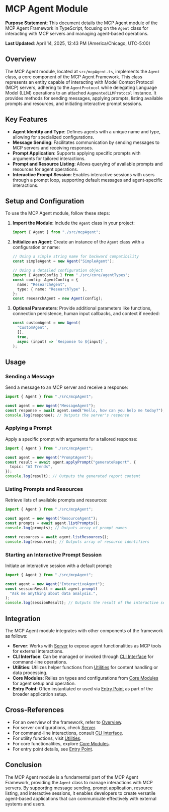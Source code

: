# MCP Agent Module

**Purpose Statement**: This document details the MCP Agent module of the MCP Agent Framework in TypeScript, focusing on the `Agent` class for interacting with MCP servers and managing agent-based operations.

**Last Updated**: April 14, 2025, 12:43 PM (America/Chicago, UTC-5:00)

## Overview

The MCP Agent module, located at `src/mcpAgent.ts`, implements the `Agent` class, a core component of the MCP Agent Framework. This class represents an entity capable of interacting with Model Context Protocol (MCP) servers, adhering to the `AgentProtocol` while delegating Language Model (LLM) operations to an attached `AugmentedLLMProtocol` instance. It provides methods for sending messages, applying prompts, listing available prompts and resources, and initiating interactive prompt sessions.

## Key Features

- **Agent Identity and Type**: Defines agents with a unique name and type, allowing for specialized configurations.
- **Message Sending**: Facilitates communication by sending messages to MCP servers and receiving responses.
- **Prompt Application**: Supports applying specific prompts with arguments for tailored interactions.
- **Prompt and Resource Listing**: Allows querying of available prompts and resources for agent operations.
- **Interactive Prompt Session**: Enables interactive sessions with users through a prompt loop, supporting default messages and agent-specific interactions.

## Setup and Configuration

To use the MCP Agent module, follow these steps:

1. **Import the Module**: Include the `Agent` class in your project:
   ```typescript
   import { Agent } from "./src/mcpAgent";
   ```
2. **Initialize an Agent**: Create an instance of the `Agent` class with a configuration or name:

   ```typescript
   // Using a simple string name for backward compatibility
   const simpleAgent = new Agent("SimpleAgent");

   // Using a detailed configuration object
   import { AgentConfig } from "./src/core/agentTypes";
   const config: AgentConfig = {
     name: "ResearchAgent",
     type: { name: "ResearchType" },
   };
   const researchAgent = new Agent(config);
   ```

3. **Optional Parameters**: Provide additional parameters like functions, connection persistence, human input callbacks, and context if needed:
   ```typescript
   const customAgent = new Agent(
     "CustomAgent",
     [],
     true,
     async (input) => `Response to ${input}`,
   );
   ```

## Usage

### Sending a Message

Send a message to an MCP server and receive a response:

```typescript
import { Agent } from "./src/mcpAgent";

const agent = new Agent("MessageAgent");
const response = await agent.send("Hello, how can you help me today?");
console.log(response); // Outputs the server's response
```

### Applying a Prompt

Apply a specific prompt with arguments for a tailored response:

```typescript
import { Agent } from "./src/mcpAgent";

const agent = new Agent("PromptAgent");
const result = await agent.applyPrompt("generateReport", {
  topic: "AI Trends",
});
console.log(result); // Outputs the generated report content
```

### Listing Prompts and Resources

Retrieve lists of available prompts and resources:

```typescript
import { Agent } from "./src/mcpAgent";

const agent = new Agent("ResourceAgent");
const prompts = await agent.listPrompts();
console.log(prompts); // Outputs array of prompt names

const resources = await agent.listResources();
console.log(resources); // Outputs array of resource identifiers
```

### Starting an Interactive Prompt Session

Initiate an interactive session with a default prompt:

```typescript
import { Agent } from "./src/mcpAgent";

const agent = new Agent("InteractiveAgent");
const sessionResult = await agent.prompt(
  "Ask me anything about data analysis.",
);
console.log(sessionResult); // Outputs the result of the interactive session
```

## Integration

The MCP Agent module integrates with other components of the framework as follows:

- **Server**: Works with [Server](./server.md) to expose agent functionalities as MCP tools for external interactions.
- **CLI Interface**: Can be managed or invoked through [CLI Interface](./cli.md) for command-line operations.
- **Utilities**: Utilizes helper functions from [Utilities](./utils.md) for content handling or data processing.
- **Core Modules**: Relies on types and configurations from [Core Modules](./core-modules.md) for agent setup and operation.
- **Entry Point**: Often instantiated or used via [Entry Point](./entry-point.md) as part of the broader application setup.

## Cross-References

- For an overview of the framework, refer to [Overview](./overview.md).
- For server configurations, check [Server](./server.md).
- For command-line interactions, consult [CLI Interface](./cli.md).
- For utility functions, visit [Utilities](./utils.md).
- For core functionalities, explore [Core Modules](./core-modules.md).
- For entry point details, see [Entry Point](./entry-point.md).

## Conclusion

The MCP Agent module is a fundamental part of the MCP Agent Framework, providing the `Agent` class to manage interactions with MCP servers. By supporting message sending, prompt application, resource listing, and interactive sessions, it enables developers to create versatile agent-based applications that can communicate effectively with external systems and users.
